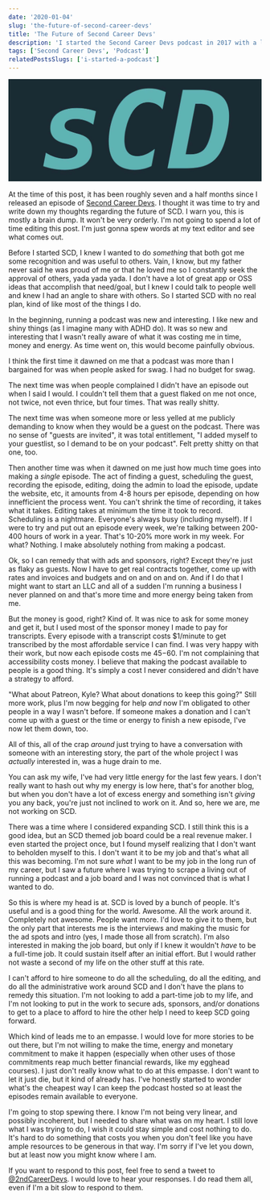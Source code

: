 ```yaml
---
date: '2020-01-04'
slug: 'the-future-of-second-career-devs'
title: 'The Future of Second Career Devs'
description: 'I started the Second Career Devs podcast in 2017 with a lot of excitement and hope. Let me tell you where my head is at now on the project'
tags: ['Second Career Devs', 'Podcast']
relatedPostsSlugs: ['i-started-a-podcast']
---
```


![Second Career Devs Logo](./images/scdLogoWide.jpg)

At the time of this post, it has been roughly seven and a half months since I released an episode of [Second Career Devs](https://secondcareerdevs.com). I thought it was time to try and write down my thoughts regarding the future of SCD. I warn you, this is mostly a brain dump. It won't be very orderly. I'm not going to spend a lot of time editing this post. I'm just gonna spew words at my text editor and see what comes out.

Before I started SCD, I knew I wanted to do _something_ that both got me some recognition and was useful to others. Vain, I know, but my father never said he was proud of me or that he loved me so I constantly seek the approval of others, yada yada yada. I don't have a lot of great app or OSS ideas that accomplish that need/goal, but I knew I could talk to people well and knew I had an angle to share with others. So I started SCD with no real plan, kind of like most of the things I do.

In the beginning, running a podcast was new and interesting. I like new and shiny things (as I imagine many with ADHD do). It was so new and interesting that I wasn't really aware of what it was costing me in time, money and energy. As time went on, this would become painfully obvious.

I think the first time it dawned on me that a podcast was more than I bargained for was when people asked for swag. I had no budget for swag.

The next time was when people complained I didn't have an episode out when I said I would. I couldn't tell them that a guest flaked on me not once, not twice, not even thrice, but four times. That was really shitty.

The next time was when someone more or less yelled at me publicly demanding to know when they would be a guest on the podcast. There was no sense of "guests are invited", it was total entitlement, "I added myself to your guestlist, so I demand to be on your podcast". Felt pretty shitty on that one, too.

Then another time was when it dawned on me just how much time goes into making a _single_ episode. The act of finding a guest, scheduling the guest, recording the episode, editing, doing the admin to load the episode, update the website, etc, it amounts from 4-8 hours per episode, depending on how innefficient the process went. You can't shrink the time of recording, it takes what it takes. Editing takes at minimum the time it took to record. Scheduling is a nightmare. Everyone's always busy (including myself). If I were to try and put out an episode every week, we're talking between 200-400 hours of work in a year. That's 10-20% more work in my week. For what? Nothing. I make absolutely nothing from making a podcast.

Ok, so I can remedy that with ads and sponsors, right? Except they're just as flaky as guests. Now I have to get real contracts together, come up with rates and invoices and budgets and on and on and on. And if I do that I might want to start an LLC and all of a sudden I'm running a business I never planned on and that's more time and more energy being taken from me.

But the money is good, right? Kind of. It was nice to ask for some money and get it, but I used most of the sponsor money I made to pay for transcripts. Every episode with a transcript costs $1/minute to get transcribed by the most affordable service I can find. I was very happy with their work, but now each episode costs me $45-$60. I'm not complaining that accessibility costs money. I believe that making the podcast available to people is a good thing. It's simply a cost I never considered and didn't have a strategy to afford.

"What about Patreon, Kyle? What about donations to keep this going?" Still more work, plus I'm now begging for help _and_ now I'm obligated to other people in a way I wasn't before. If someone makes a donation and I can't come up with a guest or the time or energy to finish a new episode, I've now let them down, too.

All of this, all of the crap _around_ just trying to have a conversation with someone with an interesting story, the part of the whole project I was _actually_ interested in, was a huge drain to me.

You can ask my wife, I've had very little energy for the last few years. I don't really want to hash out why my energy is low here, that's for another blog, but when you don't have a lot of excess energy and something isn't _giving_ you any back, you're just not inclined to work on it. And so, here we are, me not working on SCD.

There was a time where I considered expanding SCD. I still think this is a good idea, but an SCD themed job board could be a real revenue maker. I even started the project once, but I found myself realizing that I don't want to beholden myself to this. I don't want it to be my job and that's what all this was becoming. I'm not sure _what_ I want to be my job in the long run of my career, but I saw a future where I was trying to scrape a living out of running a podcast and a job board and I was not convinced that is what I wanted to do.

So this is where my head is at. SCD is loved by a bunch of people. It's useful and is a good thing for the world. Awesome. All the work around it. Completely not awesome. People want more. I'd love to give it to them, but the only part that interests me is the interviews and making the music for the ad spots and intro (yes, I made those all from scratch). I'm also interested in making the job board, but only if I knew it wouldn't _have_ to be a full-time job. It could sustain itself after an initial effort. But I would rather not waste a second of my life on the other stuff at this rate.

I can't afford to hire someone to do all the scheduling, do all the editing, and do all the administrative work around SCD and I don't have the plans to remedy this situation. I'm not looking to add a part-time job to my life, and I'm not looking to put in the work to secure ads, sponsors, and/or donations to get to a place to afford to hire the other help I need to keep SCD going forward.

Which kind of leads me to an empasse. I would love for more stories to be out there, but I'm not willing to make the time, energy and monetary commitment to make it happen (especially when other uses of those commitments reap much better financial rewards, like my egghead courses). I just don't really know what to do at this empasse. I don't want to let it just die, but it kind of already has. I've honestly started to wonder what's the cheapest way I can keep the podcast hosted so at least the episodes remain available to everyone.

I'm going to stop spewing there. I know I'm not being very linear, and possibly incoherent, but I needed to share what was on my heart. I still love what I was trying to do, I wish it could stay simple and cost nothing to do. It's hard to do something that costs you when you don't feel like you have ample resources to be generous in that way. I'm sorry if I've let you down, but at least now you might know where I am.

If you want to respond to this post, feel free to send a tweet to [@2ndCareerDevs](https://twitter.com/2ndCareerDevs). I would love to hear your responses. I do read them all, even if I'm a bit slow to respond to them.